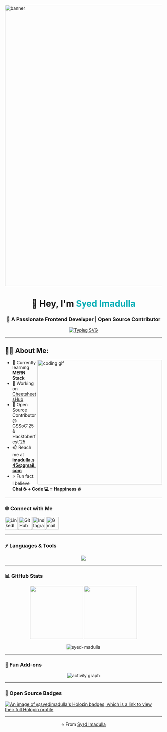 <img align="center" alt="banner" width="900" src="https://raw.githubusercontent.com/halfrost/halfrost/master/icons/header_.png" />

<!-- Profile Header -->
<h1 align="center">👋 Hey, I'm <span style="color:#00ADB5">Syed Imadulla</span></h1>
<h3 align="center">🚀 A Passionate Frontend Developer | Open Source Contributor</h3>

<!-- Banner / GIF -->
<p align="center">
<a href="https://git.io/typing-svg"><img src="https://readme-typing-svg.demolab.com?font=Fira+Code&size=24&pause=1000&color=F75C7E&center=true&width=600&lines=Frontend+Developer+;Open+Source+Contributor+;Tech+Explorer+%F0%9F%9A%80;CSE'28+Undergrad" alt="Typing SVG" /></a>
</p>

---

## 👨‍💻 About Me:

<img align="right" alt="coding gif" width="400" src="https://raw.githubusercontent.com/sanjay-kv/sanjay-kv/main/Assets/illustration.png">

- 🌱 Currently learning **MERN Stack**  
- 🔭 Working on [CheetsheetsHub](https://github.com/syed-imadulla/CheetsheetsHub)
- 🤝 Open Source Contributor @ GSSoC'25 & Hacktoberfest'25
- 📫 Reach me at **imadulla.s45@gmail.com**  
- ⚡ Fun fact: I believe **Chai ☕ + Code 💻 = Happiness 🔥**  

---



### 🌐 Connect with Me
<p align="left">
  <a href="https://linkedin.com/in/syed-imadulla-563a78288" target="_blank">
    <img src="https://skillicons.dev/icons?i=linkedin" alt="LinkedIn" height="40"/>
  </a>
  <a href="https://github.com/syed-imadulla" target="_blank">
    <img src="https://skillicons.dev/icons?i=github" alt="GitHub" height="40"/>
  </a>
  <a href="https://instagram.com/syed_imadulla._" target="_blank">
    <img src="https://skillicons.dev/icons?i=instagram" alt="Instagram" height="40"/>
  </a>
  <a href="mailto:imadulla.s45@gmail.com">
    <img src="https://skillicons.dev/icons?i=gmail" alt="Gmail" height="40"/>
  </a>
</p>

---

### ⚡ Languages & Tools
<p align="center">
  <img src="https://skillicons.dev/icons?i=html,css,js,react,nodejs,python,c,cpp,git,github,figma,postman,blender,ps" />
</p>

---

### 📊 GitHub Stats
<p align="center">
  <img src="https://github-readme-stats.vercel.app/api?username=syed-imadulla&show_icons=true&theme=radical" height="170"/>
  <img src="https://github-readme-stats.vercel.app/api/top-langs/?username=syed-imadulla&layout=compact&theme=radical" height="170"/>
</p>

<p align="center">
  <!-- Profile Views -->
  <img src="https://komarev.com/ghpvc/?username=syed-imadulla&label=Profile%20Views&color=0e75b6&style=flat" alt="syed-imadulla" /> 
</p>

---

### 🚀 Fun Add-ons
<p align="center">
  <img src="https://github-readme-activity-graph.vercel.app/graph?username=syed-imadulla&bg_color=0D1117&color=00ADB5&line=00ADB5&point=FFFFFF&hide_border=true" alt="activity graph" />
</p>

---
### 🌟 Open Source Badges
[![An image of @syedimadulla's Holopin badges, which is a link to view their full Holopin profile](https://holopin.me/syedimadulla)](https://holopin.io/@syedimadulla)

---
<p align="center">⭐️ From <a href="https://github.com/syed-imadulla">Syed Imadulla</a></p>
